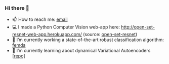 ### Hi there 👋
- 📫 How to reach me: [email](mailto:andrew.wang27@gmail.com)
- 💻 I made a Python Computer Vision web-app here: http://open-set-resnet-web-app.herokuapp.com/ (source: [open-set-resnet](https://github.com/Andrewwango/open-set-resnet))
- 🔭 I’m currently working a state-of-the-art robust classification algorithm: [femda](https://github.com/Andrewwango/femda)
- 🌱 I’m currently learning about dynamical Variational Autoencoders [[repo]](https://github.com/Andrewwango/dvae-experiments) 
<!--
**Andrewwango/andrewwango** is a ✨ _special_ ✨ repository because its `README.md` (this file) appears on your GitHub profile.

Here are some ideas to get you started:

- 🔭 I’m currently working on ...
- 🌱 I’m currently learning ...
- 👯 I’m looking to collaborate on ...
- 🤔 I’m looking for help with ...
- 💬 Ask me about ...
- 📫 How to reach me: ...
- 😄 Pronouns: ...
- ⚡ Fun fact: ...
-->
